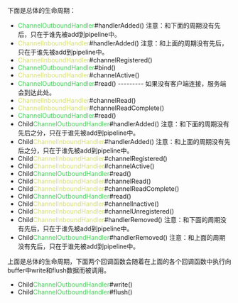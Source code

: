 下面是总体的生命周期：
- <font color=44cf57>ChannelOutboundHandler</font>#handlerAdded()                注意：和下面的周期没有先后，只在于谁先被add到pipeline中。
- <font color=d4de71>ChannelInboundHandler</font>#handlerAdded()                   注意：和上面的周期没有先后，只在于谁先被add到pipeline中。
- <font color=d4de71>ChannelInboundHandler</font>#channelRegistered()
- <font color=44cf57>ChannelOutboundHandler</font>#bind()
- <font color=d4de71>ChannelInboundHandler</font>#channelActive()
- <font color=44cf57>ChannelOutboundHandler</font>#read()   --------- 如果没有客户端连接，服务端会到达此处。
- <font color=d4de71>ChannelInboundHandler</font>#channelRead()
- <font color=d4de71>ChannelInboundHandler</font>#channelReadComplete()
- <font color=44cf57>ChannelOutboundHandler</font>#read()
- Child<font color=44cf57>ChannelOutboundHandler</font>#handlerAdded() 注意：和下面的周期没有先后之分，只在于谁先被add到pipeline中。
- Child<font color=d4de71>ChannelInboundHandler</font>#handlerAdded()    注意：和上面的周期没有先后之分，只在于谁先被add到pipeline中。
- Child<font color=d4de71>ChannelInboundHandler</font>#channelRegistered()
- Child<font color=d4de71>ChannelInboundHandler</font>#channelActive()
- Child<font color=44cf57>ChannelOutboundHandler</font>#read()   
- Child<font color=d4de71>ChannelInboundHandler</font>#channelRead()
- Child<font color=d4de71>ChannelInboundHandler</font>#channelReadComplete()
- Child<font color=44cf57>ChannelOutboundHandler</font>#read()
- Child<font color=d4de71>ChannelInboundHandler</font>#channelInactive()
- Child<font color=d4de71>ChannelInboundHandler</font>#channelUnregistered()
- Child<font color=d4de71>ChannelInboundHandler</font>#handlerRemoved()       注意：和下面的周期没有先后，只在于谁先被add到pipeline中。
- Child<font color=44cf57>ChannelOutboundHandler</font>#handlerRemoved()    注意：和上面的周期没有先后，只在于谁先被add到pipeline中。

上面是总体的生命周期，下面两个回调函数会随着在上面的各个回调函数中执行向buffer中write和flush数据而被调用。
- Child<font color=44cf57>ChannelOutboundHandler</font>#write()
- Child<font color=44cf57>ChannelOutboundHandler</font>#flush()



<font color=44cf57>